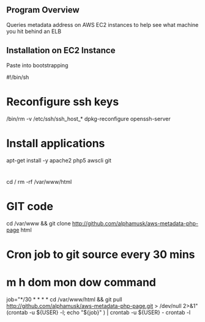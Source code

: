 Program Overview
-------------------------------
Queries metadata address on AWS EC2 instances to help see what machine you hit behind an ELB


Installation on EC2 Instance
-------------------------------
Paste into bootstrapping

#!/bin/sh
#
# Reconfigure ssh keys
/bin/rm -v /etc/ssh/ssh_host_*
dpkg-reconfigure openssh-server
#
# Install applications
apt-get install -y apache2 php5 awscli git
#
cd /
rm -rf /var/www/html
#
# GIT  code
cd /var/www && git clone http://github.com/alphamusk/aws-metadata-php-page html
#
# Cron job to git source every 30 mins
# m h  dom mon dow   command
job="*/30 * * * *  cd /var/www/html && git pull http://github.com/alphamusk/aws-metadata-php-page.git > /dev/null 2>&1"
(crontab -u ${USER} -l; echo "${job}" ) | crontab -u ${USER} -
crontab -l




